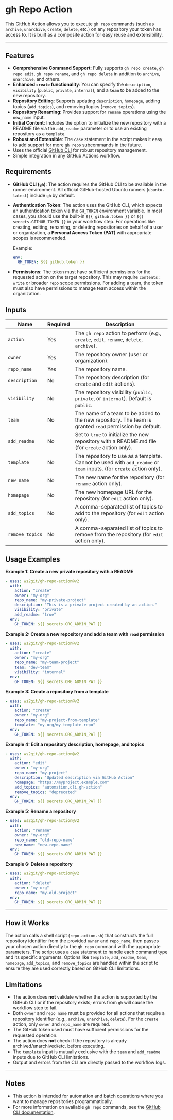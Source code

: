 # gh Repo Action

This GitHub Action allows you to execute `gh repo` commands (such as `archive`, `unarchive`, `create`, `delete`, etc.) on any repository your token has access to. It is built as a composite action for easy reuse and extensibility.

-----

## Features

* **Comprehensive Command Support**: Fully supports `gh repo create`, `gh repo edit`, `gh repo rename`, and `gh repo delete` in addition to `archive`, `unarchive`, and others.
* **Enhanced `create` functionality**: You can specify the `description`, `visibility` (`public`, `private`, `internal`), and a **`team`** to be added to the new repository.
* **Repository Editing**: Supports updating `description`, `homepage`, adding topics (`add_topics`), and removing topics (`remove_topics`).
* **Repository Renaming**: Provides support for `rename` operations using the `new_name` input.
* **Initial Content**: Includes the option to initialize the new repository with a README file via the `add_readme` parameter or to use an existing repository as a `template`.
* **Robust and Extensible**: The `case` statement in the script makes it easy to add support for more `gh repo` subcommands in the future.
* Uses the official [GitHub CLI](https://cli.github.com/) for robust repository management.
* Simple integration in any GitHub Actions workflow.

## Requirements

* **GitHub CLI (`gh`)**:
  The action requires the GitHub CLI to be available in the runner environment.
  All official GitHub-hosted Ubuntu runners (`ubuntu-latest`) include `gh` by default.

* **Authentication Token**:
  The action uses the GitHub CLI, which expects an authentication token via the `GH_TOKEN` environment variable.
  In most cases, you should use the built-in `${{ github.token }}` or `${{ secrets.GITHUB_TOKEN }}` in your workflow step. For operations like creating, editing, renaming, or deleting repositories on behalf of a user or organization, a **Personal Access Token (PAT)** with appropriate scopes is recommended.

  Example:

  ```yaml
  env:
    GH_TOKEN: ${{ github.token }}
  ```

* **Permissions**:
  The token must have sufficient permissions for the requested action on the target repository. This may require `contents: write` or broader `repo` scope permissions. For adding a team, the token must also have permissions to manage team access within the organization.

## Inputs

| Name            | Required | Description                                                                                                         |
| --------------- | -------- | ------------------------------------------------------------------------------------------------------------------- |
| `action`        | Yes      | The `gh repo` action to perform (e.g., `create`, `edit`, `rename`, `delete`, `archive`).                            |
| `owner`         | Yes      | The repository owner (user or organization).                                                                        |
| `repo_name`     | Yes      | The repository name.                                                                                                |
| `description`   | No       | The repository description (for `create` and `edit` actions).                                                       |
| `visibility`    | No       | The repository visibility (`public`, `private`, or `internal`). Default is `public`.                                |
| `team`          | No       | The name of a team to be added to the new repository. The team is granted `read` permission by default.             |
| `add_readme`    | No       | Set to `true` to initialize the new repository with a README.md file (for `create` action only).                    |
| `template`      | No       | The repository to use as a template. Cannot be used with `add_readme` or `team` inputs. (for `create` action only). |
| `new_name`      | No       | The new name for the repository (for `rename` action only).                                                         |
| `homepage`      | No       | The new homepage URL for the repository (for `edit` action only).                                                   |
| `add_topics`    | No       | A comma-separated list of topics to add to the repository (for `edit` action only).                                 |
| `remove_topics` | No       | A comma-separated list of topics to remove from the repository (for `edit` action only).                            |

## Usage Examples

**Example 1: Create a new private repository with a README**

```yaml
- uses: ws2git/gh-repo-action@v2
  with:
    action: "create"
    owner: "my-org"
    repo_name: "my-private-project"
    description: "This is a private project created by an action."
    visibility: "private"
    add_readme: "true"
  env:
    GH_TOKEN: ${{ secrets.ORG_ADMIN_PAT }}
```

**Example 2: Create a new repository and add a team with `read` permission**

```yaml
- uses: ws2git/gh-repo-action@v2
  with:
    action: "create"
    owner: "my-org"
    repo_name: "my-team-project"
    team: "dev-team"
    visibility: "internal"
  env:
    GH_TOKEN: ${{ secrets.ORG_ADMIN_PAT }}
```

**Example 3: Create a repository from a template**

```yaml
- uses: ws2git/gh-repo-action@v2
  with:
    action: "create"
    owner: "my-org"
    repo_name: "my-project-from-template"
    template: "my-org/my-template-repo"
  env:
    GH_TOKEN: ${{ secrets.ORG_ADMIN_PAT }}
```

**Example 4: Edit a repository description, homepage, and topics**

```yaml
- uses: ws2git/gh-repo-action@v2
  with:
    action: "edit"
    owner: "my-org"
    repo_name: "my-project"
    description: "Updated description via GitHub Action"
    homepage: "https://myproject.example.com"
    add_topics: "automation,cli,gh-action"
    remove_topics: "deprecated"
  env:
    GH_TOKEN: ${{ secrets.ORG_ADMIN_PAT }}
```

**Example 5: Rename a repository**

```yaml
- uses: ws2git/gh-repo-action@v2
  with:
    action: "rename"
    owner: "my-org"
    repo_name: "old-repo-name"
    new_name: "new-repo-name"
  env:
    GH_TOKEN: ${{ secrets.ORG_ADMIN_PAT }}
```

**Example 6: Delete a repository**

```yaml
- uses: ws2git/gh-repo-action@v2
  with:
    action: "delete"
    owner: "my-org"
    repo_name: "my-old-project"
  env:
    GH_TOKEN: ${{ secrets.ORG_ADMIN_PAT }}
```

---

## How it Works

The action calls a shell script (`repo-action.sh`) that constructs the full repository identifier from the provided `owner` and `repo_name`, then passes your chosen action directly to the `gh repo` command with the appropriate parameters.
The script uses a `case` statement to handle each command type and its specific arguments.
Options like `template`, `add_readme`, `team`, `homepage`, `add_topics`, and `remove_topics` are handled within the script to ensure they are used correctly based on GitHub CLI limitations.

## Limitations

* The action does **not** validate whether the action is supported by the GitHub CLI or if the repository exists; errors from `gh` will cause the workflow step to fail.
* Both `owner` and `repo_name` must be provided for all actions that require a repository identifier (e.g., `archive`, `unarchive`, `delete`). For the `create` action, only `owner` and `repo_name` are required.
* The GitHub token used must have sufficient permissions for the requested operation.
* The action does **not** check if the repository is already archived/unarchived/etc. before executing.
* The `template` input is mutually exclusive with the `team` and `add_readme` inputs due to GitHub CLI limitations.
* Output and errors from the CLI are directly passed to the workflow logs.

---

## Notes

  - This action is intended for automation and batch operations where you want to manage repositories programmatically.
  - For more information on available `gh repo` commands, see the [GitHub CLI documentation](https://cli.github.com/manual/gh_repo).
